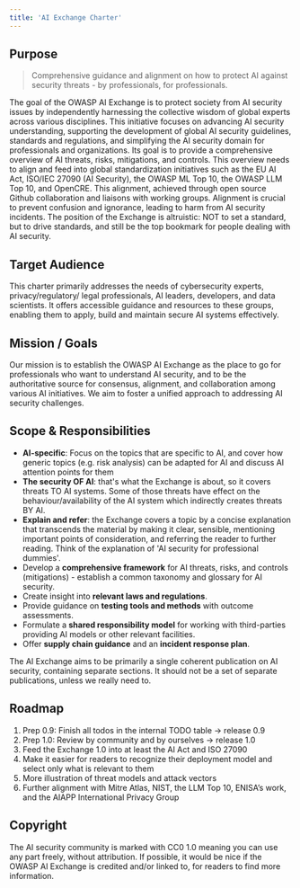 ```yaml
---
title: 'AI Exchange Charter'
---
```

## Purpose
>Comprehensive guidance and alignment on how to protect AI against security threats - by professionals, for professionals.

The goal of the OWASP AI Exchange is to protect society from AI security issues by independently harnessing the collective wisdom of global experts across various disciplines. This initiative focuses on advancing AI security understanding, supporting the development of global AI security guidelines, standards and regulations, and simplifying the AI security domain for professionals and organizations. Its goal is to provide a comprehensive overview of AI threats, risks, mitigations, and controls. This overview needs to align and feed into global standardization initiatives such as the EU AI Act, ISO/IEC 27090 (AI Security), the OWASP ML Top 10, the OWASP LLM Top 10, and OpenCRE. This alignment, achieved through open source Github collaboration and liaisons with working groups. Alignment is crucial to prevent confusion and ignorance, leading to harm from AI security incidents. The position of the Exchange is altruistic: NOT to set a standard, but to drive standards, and still be the top bookmark for people dealing with AI security.

## Target Audience
This charter primarily addresses the needs of cybersecurity experts, privacy/regulatory/ legal professionals, AI leaders, developers, and data scientists. It offers accessible guidance and resources to these groups, enabling them to apply, build and maintain secure AI systems effectively.

## Mission / Goals 
Our mission is to establish the OWASP AI Exchange as the place to go for professionals who want to understand AI security, and to be the authoritative source for consensus, alignment, and collaboration among various AI initiatives. We aim to foster a unified approach to addressing AI security challenges.

## Scope & Responsibilities
- **AI-specific**: Focus on the topics that are specific to AI, and cover how generic topics (e.g. risk analysis) can be adapted for AI and discuss AI attention points for them
- **The security OF AI**: that's what the Exchange is about, so it covers threats TO AI systems. Some of those threats have effect on the behaviour/availability of the AI system which indirectly creates threats BY AI.
- **Explain and refer**: the Exchange covers a topic by a concise explanation that transcends the material by making it clear, sensible, mentioning important points of consideration, and referring the reader to further reading. Think of the explanation of 'AI security for professional dummies'.
- Develop a **comprehensive framework** for AI threats, risks, and controls (mitigations) - establish a common taxonomy and glossary for AI security.
- Create insight into **relevant laws and regulations**.
- Provide guidance on **testing tools and methods** with outcome assessments.
- Formulate a **shared responsibility model** for working with third-parties providing AI models or other relevant facilities.
- Offer **supply chain guidance** and an **incident response plan**.

The AI Exchange aims to be primarily a single coherent publication on AI security, containing separate sections. It should not be a set of separate publications, unless we really need to.

## Roadmap
1. Prep 0.9: Finish all todos in the internal TODO table -> release 0.9
2. Prep 1.0: Review by community and by ourselves -> release 1.0
3. Feed the Exchange 1.0 into at least the AI Act and ISO 27090
4. Make it easier for readers to recognize their deployment model and select only what is relevant to them
5. More illustration of threat models and attack vectors
6. Further alignment with Mitre Atlas, NIST, the LLM Top 10, ENISA’s work, and the AIAPP International Privacy Group

## Copyright 
The AI security community is marked with CC0 1.0 meaning you can use any part freely, without attribution. If possible, it would be nice if the OWASP AI Exchange is credited and/or linked to, for readers to find more information.
